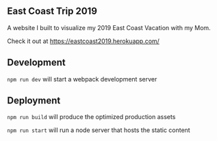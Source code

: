 ## East Coast Trip 2019

A website I built to visualize my 2019 East Coast Vacation with my Mom.

Check it out at https://eastcoast2019.herokuapp.com/

## Development

`npm run dev` will start a webpack development server

## Deployment

`npm run build` will produce the optimized production assets

`npm run start` will run a node server that hosts the static content

